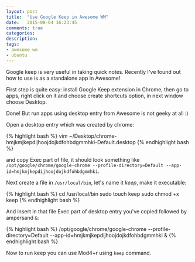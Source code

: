 ```yaml
---
layout: post
title:  "Use Google Keep in Awesome WM"
date:   2015-08-04 16:23:45
comments: true
categories:
description: 
tags: 
- awesome wm
- ubuntu
---
```


Google keep is very useful in taking quick notes. Recently I've found out how to use is as a standalone app in Awesome!

First step is quite easy: install Google Keep extension in Chrome, then go to apps, right click on it and choose create shortcuts option, in next window choose Desktop.

Done! But run apps using desktop entry from Awesome is not geeky at all :)

Open a desktop entry which was created by chrome:

{% highlight bash %}
vim ~/Desktop/chrome-hmjkmjkepdijhoojdojkdfohbdgmmhki-Default.desktop
{% endhighlight bash %}

and copy Exec part of file, it should look something like `/opt/google/chrome/google-chrome --profile-directory=Default --app-id=hmjkmjkepdijhoojdojkdfohbdgmmhki`.

Next create a file in `/usr/local/bin`, let's name it *keep*, make it executable:

{% highlight bash %}
cd /usr/local/bin
sudo touch keep
sudo chmod +x keep
{% endhighlight bash %}

And insert in that file Exec part of desktop entry you've copied followed by ampersand `&`:

{% highlight bash %}
/opt/google/chrome/google-chrome --profile-directory=Default --app-id=hmjkmjkepdijhoojdojkdfohbdgmmhki &
{% endhighlight bash %}

Now to run keep you can use Mod4+r using `keep` command.